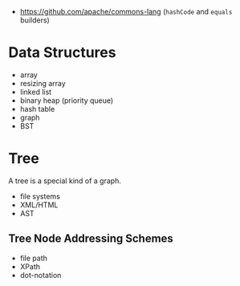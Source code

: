 - https://github.com/apache/commons-lang (`hashCode` and `equals` builders)

# Data Structures
- array
- resizing array
- linked list
- binary heap (priority queue)
- hash table
- graph
- BST

# Tree

A tree is a special kind of a graph.

- file systems
- XML/HTML
- AST

## Tree Node Addressing Schemes
- file path
- XPath
- dot-notation
